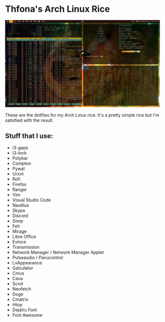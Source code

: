 # Thfona's Arch Linux Rice

![Screenshot](Screenshot.png)

These are the dotfiles for my Arch Linux rice.
It's a pretty simple rice but I'm satisfied with the result.


## Stuff that I use:

+ i3-gaps
+ i3-lock
+ Polybar
+ Compton
+ Pywal
+ Urxvt
+ Rofi
+ Firefox
+ Ranger
+ Vim
+ Visual Studio Code
+ Nautilus
+ Skype
+ Discord
+ Gimp
+ Feh
+ Mirage
+ Libre Office
+ Evince
+ Transmission
+ Network Manager / Network Manager Applet
+ Pulseaudio / Pavucontrol
+ LxAppearance
+ Galculator
+ Cmus
+ Cava
+ Scrot
+ Neofetch
+ Doge
+ Cmatrix
+ Htop
+ DejaVu Font
+ Font Awesome
